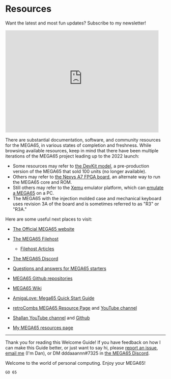 # Resources

Want the latest and most fun updates? Subscribe to my newsletter!

<iframe src="https://m65digest.substack.com/embed" width="480" height="320" style="border:1px solid #EEE; background:white;" frameborder="0" scrolling="no"></iframe>

There are substantial documentation, software, and community resources for the MEGA65, in various states of completion and freshness. While browsing available resources, keep in mind that there have been multiple iterations of the MEGA65 project leading up to the 2022 launch:

-   Some resources may refer to [the DevKit model](https://c65gs.blogspot.com/2020/06/pre-ordering-for-mega65-developers-kits.html), a pre-production version of the MEGA65 that sold 100 units (no longer available).
-   Others may refer to [the Nexys A7 FPGA board](https://www.retrocombs.com/mega65-nexys4-livestream), an alternate way to run the MEGA65 core and ROM.
-   Still others may refer to the [Xemu](https://github.lgb.hu/xemu/) emulator platform, which can [emulate a MEGA65](https://github.com/lgblgblgb/xemu/wiki/MEGA65-help) on a PC.
-   The MEGA65 with the injection molded case and mechanical keyboard uses revision 3A of the board and is sometimes referred to as "R3" or "R3A."

Here are some useful next places to visit:

-   [The Official MEGA65 website](https://mega65.org/)
-   [The MEGA65 Filehost](https://files.mega65.org/html/main.php)
    -   [Filehost Articles](https://files.mega65.org/html/main.php?ar=3c388c8c-bc3f-461b-84bb-e12dfd479ae2)
-   [The MEGA65 Discord](https://discord.gg/5DNvESf)
-   [Questions and answers for MEGA65 starters](https://files.mega65.org?ar=1a47ec2c-1b56-4bd9-8d89-5b12ab8b72ae)
-   [MEGA65 Github repositories](https://github.com/mega65)
-   [MEGA65 Wiki](https://mega65.atlassian.net/wiki/spaces/MEGA65/overview?homepageId=262231)

-   [AmigaLove: Mega65 Quick Start Guide](https://www.amigalove.com/viewtopic.php?f=13&p=14805)
-   [retroCombs MEGA65 Resource Page](https://retrocombs.com/mega65) and [YouTube channel](https://www.youtube.com/playlist?list=PLRVBh2hjFTomsrJnQdqFmoZUdT6qHocpo)
-   [Shallan YouTube channel](https://www.youtube.com/c/Shallan64?app=desktop) and [Github](https://github.com/smnjameson?tab=repositories)

-   [My MEGA65 resources page](https://dansanderson.com/mega65/)

---

Thank you for reading this Welcome Guide! If you have feedback on how I can make this Guide better, or just want to say hi, please [report an issue](https://github.com/dansanderson/mega65-welcome-guide/issues), [email me](mailto:contact@dansanderson.com) (I'm Dan), or DM dddaaannn#7325 in [the MEGA65 Discord](https://discord.gg/5DNvESf).

Welcome to the world of personal computing. Enjoy your MEGA65!

```
GO 65
```
